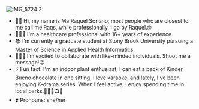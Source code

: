 ![IMG_5724 2](https://github.com/user-attachments/assets/f0db0585-7e73-410e-bbc1-c479eab1322f)
- 👋🏼 Hi, my name is Ma Raquel Soriano, most people who are closest to me call me Raqs, while professionally, I go by Raquel.🤓
- 👩🏻‍⚕️ I'm a healthcare professional with 16+ years of experience.
- 📚 I’m currently a graduate student at Stony Brook University pursuing a Master of Science in Applied Health Informatics.
- 👩🏻‍💻 I’m excited to collaborate with like-minded individuals. Shoot me a message!😉
- ⚡ Fun fact: I'm an indoor plant enthusiast, I can eat a pack of Kinder Bueno chocolate in one sitting, I love karaoke, and lately, I've been enjoying K-drama series. When I feel active, I enjoy spending time in local parks.🌿🍫🎤📺🌳
- ❣️ Pronouns: she/her

<!---
raqssoriano/raqssoriano is a ✨ special ✨ repository because its `README.md` (this file) appears on your GitHub profile.
You can click the Preview link to take a look at your changes.
--->

